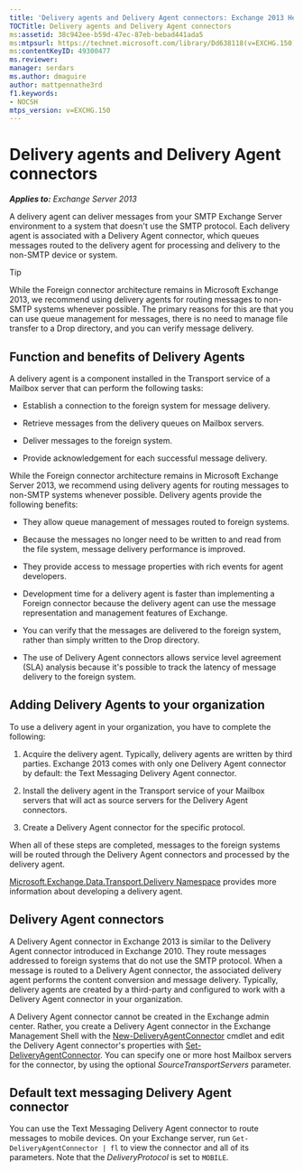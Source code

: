 ```yaml
---
title: 'Delivery agents and Delivery Agent connectors: Exchange 2013 Help'
TOCTitle: Delivery agents and Delivery Agent connectors
ms:assetid: 38c942ee-b59d-47ec-87eb-bebad441ada5
ms:mtpsurl: https://technet.microsoft.com/library/Dd638118(v=EXCHG.150)
ms:contentKeyID: 49300477
ms.reviewer: 
manager: serdars
ms.author: dmaguire
author: mattpennathe3rd
f1.keywords:
- NOCSH
mtps_version: v=EXCHG.150
---
```


# Delivery agents and Delivery Agent connectors

_**Applies to:** Exchange Server 2013_

A delivery agent can deliver messages from your SMTP Exchange Server environment to a system that doesn't use the SMTP protocol. Each delivery agent is associated with a Delivery Agent connector, which queues messages routed to the delivery agent for processing and delivery to the non-SMTP device or system.

> [!TIP]
> While the Foreign connector architecture remains in Microsoft Exchange 2013, we recommend using delivery agents for routing messages to non-SMTP systems whenever possible. The primary reasons for this are that you can use queue management for messages, there is no need to manage file transfer to a Drop directory, and you can verify message delivery.

## Function and benefits of Delivery Agents

A delivery agent is a component installed in the Transport service of a Mailbox server that can perform the following tasks:

- Establish a connection to the foreign system for message delivery.

- Retrieve messages from the delivery queues on Mailbox servers.

- Deliver messages to the foreign system.

- Provide acknowledgement for each successful message delivery.

While the Foreign connector architecture remains in Microsoft Exchange Server 2013, we recommend using delivery agents for routing messages to non-SMTP systems whenever possible. Delivery agents provide the following benefits:

- They allow queue management of messages routed to foreign systems.

- Because the messages no longer need to be written to and read from the file system, message delivery performance is improved.

- They provide access to message properties with rich events for agent developers.

- Development time for a delivery agent is faster than implementing a Foreign connector because the delivery agent can use the message representation and management features of Exchange.

- You can verify that the messages are delivered to the foreign system, rather than simply written to the Drop directory.

- The use of Delivery Agent connectors allows service level agreement (SLA) analysis because it's possible to track the latency of message delivery to the foreign system.

## Adding Delivery Agents to your organization

To use a delivery agent in your organization, you have to complete the following:

1. Acquire the delivery agent. Typically, delivery agents are written by third parties. Exchange 2013 comes with only one Delivery Agent connector by default: the Text Messaging Delivery Agent connector.

2. Install the delivery agent in the Transport service of your Mailbox servers that will act as source servers for the Delivery Agent connectors.

3. Create a Delivery Agent connector for the specific protocol.

When all of these steps are completed, messages to the foreign systems will be routed through the Delivery Agent connectors and processed by the delivery agent.

[Microsoft.Exchange.Data.Transport.Delivery Namespace](https://docs.microsoft.com/previous-versions/office/exchange-server-api/aa564119(v=exchg.150)) provides more information about developing a delivery agent.

## Delivery Agent connectors

A Delivery Agent connector in Exchange 2013 is similar to the Delivery Agent connector introduced in Exchange 2010. They route messages addressed to foreign systems that do not use the SMTP protocol. When a message is routed to a Delivery Agent connector, the associated delivery agent performs the content conversion and message delivery. Typically, delivery agents are created by a third-party and configured to work with a Delivery Agent connector in your organization.

A Delivery Agent connector cannot be created in the Exchange admin center. Rather, you create a Delivery Agent connector in the Exchange Management Shell with the [New-DeliveryAgentConnector](https://docs.microsoft.com/powershell/module/exchange/New-DeliveryAgentConnector) cmdlet and edit the Delivery Agent connector's properties with [Set-DeliveryAgentConnector](https://docs.microsoft.com/powershell/module/exchange/Set-DeliveryAgentConnector). You can specify one or more host Mailbox servers for the connector, by using the optional *SourceTransportServers* parameter.

## Default text messaging Delivery Agent connector

You can use the Text Messaging Delivery Agent connector to route messages to mobile devices. On your Exchange server, run `Get-DeliveryAgentConnector | fl` to view the connector and all of its parameters. Note that the *DeliveryProtocol* is set to `MOBILE`.
